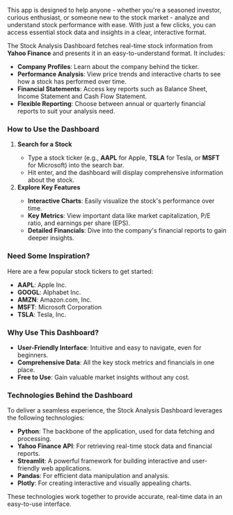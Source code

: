 This app is designed to help anyone - whether you're a seasoned investor, curious enthusiast, or someone new to the stock market - analyze and understand stock performance with ease. With just a few clicks, you can access essential stock data and insights in a clear, interactive format.

The Stock Analysis Dashboard fetches real-time stock information from **Yahoo Finance** and presents it in an easy-to-understand format. It includes:
<ul>
    <li><strong>Company Profiles</strong>: Learn about the company behind the ticker.</li>
    <li><strong>Performance Analysis</strong>: View price trends and interactive charts to see how a stock has performed over time.</li>
    <li><strong>Financial Statements</strong>: Access key reports such as Balance Sheet, Income Statement and Cash Flow Statement.</li>
    <li><strong>Flexible Reporting</strong>: Choose between annual or quarterly financial reports to suit your analysis need.</li>
</ul>


### How to Use the Dashboard
<ol>
    <li><strong>Search for a Stock</strong></li>
    <ul>
        <li>Type a stock ticker (e.g., <strong>AAPL</strong> for Apple, <strong>TSLA</strong> for Tesla, or <strong>MSFT</strong> for Microsoft) into the search bar.</li>
        <li>Hit enter, and the dashboard will display comprehensive information about the stock.</li>
    </ul>
    <li><strong>Explore Key Features</strong></li>
    <ul>
        <li><strong>Interactive Charts</strong>: Easily visualize the stock's performance over time.</li>
        <li><strong>Key Metrics</strong>: View important data like market capitalization, P/E ratio, and earnings per share (EPS).</li>
        <li><strong>Detailed Financials</strong>: Dive into the company's financial reports to gain deeper insights.</li>
    </ul>
</ol>


### Need Some Inspiration?
Here are a few popular stock tickers to get started:
<ul>
    <li><strong>AAPL</strong>: Apple Inc.</li>
    <li><strong>GOOGL</strong>: Alphabet Inc.</li>
    <li><strong>AMZN</strong>: Amazon.com, Inc.</li>
    <li><strong>MSFT</strong>: Microsoft Corporation</li>
    <li><strong>TSLA</strong>: Tesla, Inc.</li>
</ul>

### Why Use This Dashboard?
<ul>
    <li><strong>User-Friendly Interface</strong>: Intuitive and easy to navigate, even for beginners.</li>
    <li><strong>Comprehensive Data</strong>: All the key stock metrics and financials in one place.</li>
    <li><strong>Free to Use</strong>: Gain valuable market insights without any cost.</li>
</ul>

### Technologies Behind the Dashboard
To deliver a seamless experience, the Stock Analysis Dashboard leverages the following technologies:

<ul>
    <li><strong>Python</strong>: The backbone of the application, used for data fetching and processing.</li>
    <li><strong>Yahoo Finance API</strong>: For retrieving real-time stock data and financial reports.</li>
    <li><strong>Streamlit</strong>: A powerful framework for building interactive and user-friendly web applications.</li>
    <li><strong>Pandas</strong>: For efficient data manipulation and analysis.</li>
    <li><strong>Plotly</strong>: For creating interactive and visually appealing charts.</li>
</ul>

These technologies work together to provide accurate, real-time data in an easy-to-use interface.
